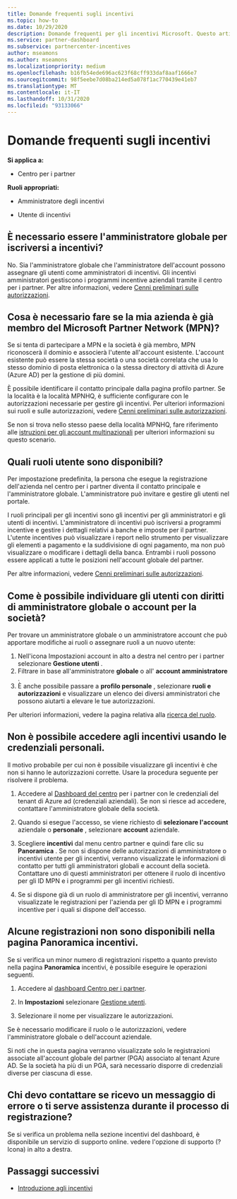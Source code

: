 ```yaml
---
title: Domande frequenti sugli incentivi
ms.topic: how-to
ms.date: 10/29/2020
description: Domande frequenti per gli incentivi Microsoft. Questo articolo include domande sui ruoli utente, su come eseguire la registrazione o sulle operazioni da eseguire per i messaggi di errore.
ms.service: partner-dashboard
ms.subservice: partnercenter-incentives
author: mseamons
ms.author: mseamons
ms.localizationpriority: medium
ms.openlocfilehash: b16fb54ede696ac623f68cff933daf8aaf1666e7
ms.sourcegitcommit: 98f5eebe7d08ba214ed5a078f1ac770439e41eb7
ms.translationtype: MT
ms.contentlocale: it-IT
ms.lasthandoff: 10/31/2020
ms.locfileid: "93133066"
---
```

# <a name="frequently-asked-questions-on-incentives"></a>Domande frequenti sugli incentivi

**Si applica a:**

- Centro per i partner

**Ruoli appropriati:**

- Amministratore degli incentivi

- Utente di incentivi

## <a name="do-i-need-to-be-the-global-admin-to-enroll-in-incentives"></a>È necessario essere l'amministratore globale per iscriversi a incentivi?

No. Sia l'amministratore globale che l'amministratore dell'account possono assegnare gli utenti come amministratori di incentivi. Gli incentivi amministratori gestiscono i programmi incentive aziendali tramite il centro per i partner. Per altre informazioni, vedere [Cenni preliminari sulle autorizzazioni](permissions-overview.md).

## <a name="what-do-i-need-to-do-if-i-find-my-company-is-already-a-member-of-the-microsoft-partner-network-mpn"></a>Cosa è necessario fare se la mia azienda è già membro del Microsoft Partner Network (MPN)?

Se si tenta di partecipare a MPN e la società è già membro, MPN riconoscerà il dominio e associerà l'utente all'account esistente. L'account esistente può essere la stessa società o una società correlata che usa lo stesso dominio di posta elettronica o la stessa directory di attività di Azure (Azure AD) per la gestione di più domini.

È possibile identificare il contatto principale dalla pagina profilo partner. Se la località è la località MPNHQ, è sufficiente configurare con le autorizzazioni necessarie per gestire gli incentivi. Per ulteriori informazioni sui ruoli e sulle autorizzazioni, vedere [Cenni preliminari sulle autorizzazioni](permissions-overview.md).

Se non si trova nello stesso paese della località MPNHQ, fare riferimento alle [istruzioni per gli account multinazionali](https://support.microsoft.com/help/4515619/special-considerations-for-multi-national-partners-joining-the-microso) per ulteriori informazioni su questo scenario.

## <a name="what-user-roles-are-available"></a>Quali ruoli utente sono disponibili?

Per impostazione predefinita, la persona che esegue la registrazione dell'azienda nel centro per i partner diventa il contatto principale e l'amministratore globale. L'amministratore può invitare e gestire gli utenti nel portale.

I ruoli principali per gli incentivi sono gli incentivi per gli amministratori e gli utenti di incentivi. L'amministratore di incentivi può iscriversi a programmi incentive e gestire i dettagli relativi a banche e imposte per il partner. L'utente incentives può visualizzare i report nello strumento per visualizzare gli elementi a pagamento e la suddivisione di ogni pagamento, ma non può visualizzare o modificare i dettagli della banca. Entrambi i ruoli possono essere applicati a tutte le posizioni nell'account globale del partner.

Per altre informazioni, vedere [Cenni preliminari sulle autorizzazioni](permissions-overview.md).

## <a name="how-can-i-find-out-who-has-global-or-account-admin-rights-for-my-company"></a>Come è possibile individuare gli utenti con diritti di amministratore globale o account per la società?

Per trovare un amministratore globale o un amministratore account che può apportare modifiche ai ruoli o assegnare ruoli a un nuovo utente:

1. Nell'icona Impostazioni account in alto a destra nel centro per i partner selezionare **Gestione utenti** .
2. Filtrare in base all'amministratore **globale** o all' **account amministratore** .
3. È anche possibile passare a **profilo personale** , selezionare **ruoli e autorizzazioni** e visualizzare un elenco dei diversi amministratori che possono aiutarti a elevare le tue autorizzazioni.
 
Per ulteriori informazioni, vedere la pagina relativa alla [ricerca del ruolo](find-your-role.md).  

## <a name="i-cant-access-incentives-using-my-credentials"></a>Non è possibile accedere agli incentivi usando le credenziali personali.

Il motivo probabile per cui non è possibile visualizzare gli incentivi è che non si hanno le autorizzazioni corrette. Usare la procedura seguente per risolvere il problema.

1. Accedere al [Dashboard del centro](https://partner.microsoft.com/dashboard/) per i partner con le credenziali del tenant di Azure ad (credenziali aziendali). Se non si riesce ad accedere, contattare l'amministratore globale della società.

2. Quando si esegue l'accesso, se viene richiesto di **selezionare l'account** aziendale o **personale** , selezionare **account** aziendale.

3. Scegliere **incentivi** dal menu centro partner e quindi fare clic su **Panoramica** . Se non si dispone delle autorizzazioni di amministratore o incentivi utente per gli incentivi, verranno visualizzate le informazioni di contatto per tutti gli amministratori globali e account della società. Contattare uno di questi amministratori per ottenere il ruolo di incentivo per gli ID MPN e i programmi per gli incentivi richiesti.

4. Se si dispone già di un ruolo di amministratore per gli incentivi, verranno visualizzate le registrazioni per l'azienda per gli ID MPN e i programmi incentive per i quali si dispone dell'accesso.

## <a name="some-enrollments-are-missing-from-the-incentives-overview-page"></a>Alcune registrazioni non sono disponibili nella pagina Panoramica incentivi.

Se si verifica un minor numero di registrazioni rispetto a quanto previsto nella pagina **Panoramica** incentivi, è possibile eseguire le operazioni seguenti.

1. Accedere al [dashboard Centro per i partner](https://partner.microsoft.com/dashboard/).

2. In **Impostazioni** selezionare [Gestione utenti](https://partner.microsoft.com/pcv/users).

3. Selezionare il nome per visualizzare le autorizzazioni.

Se è necessario modificare il ruolo o le autorizzazioni, vedere l'amministratore globale o dell'account aziendale.

Si noti che in questa pagina verranno visualizzate solo le registrazioni associate all'account globale del partner (PGA) associato al tenant Azure AD. Se la società ha più di un PGA, sarà necessario disporre di credenziali diverse per ciascuna di esse.

## <a name="who-should-i-contact-if-i-get-an-error-message-or-need-help-during-the-enrollment-process"></a>Chi devo contattare se ricevo un messaggio di errore o ti serve assistenza durante il processo di registrazione?

Se si verifica un problema nella sezione incentivi del dashboard, è disponibile un servizio di supporto online. vedere l'opzione di supporto (? Icona) in alto a destra.

## <a name="next-steps"></a>Passaggi successivi

- [Introduzione agli incentivi](incentives-get-started-intro.md)
